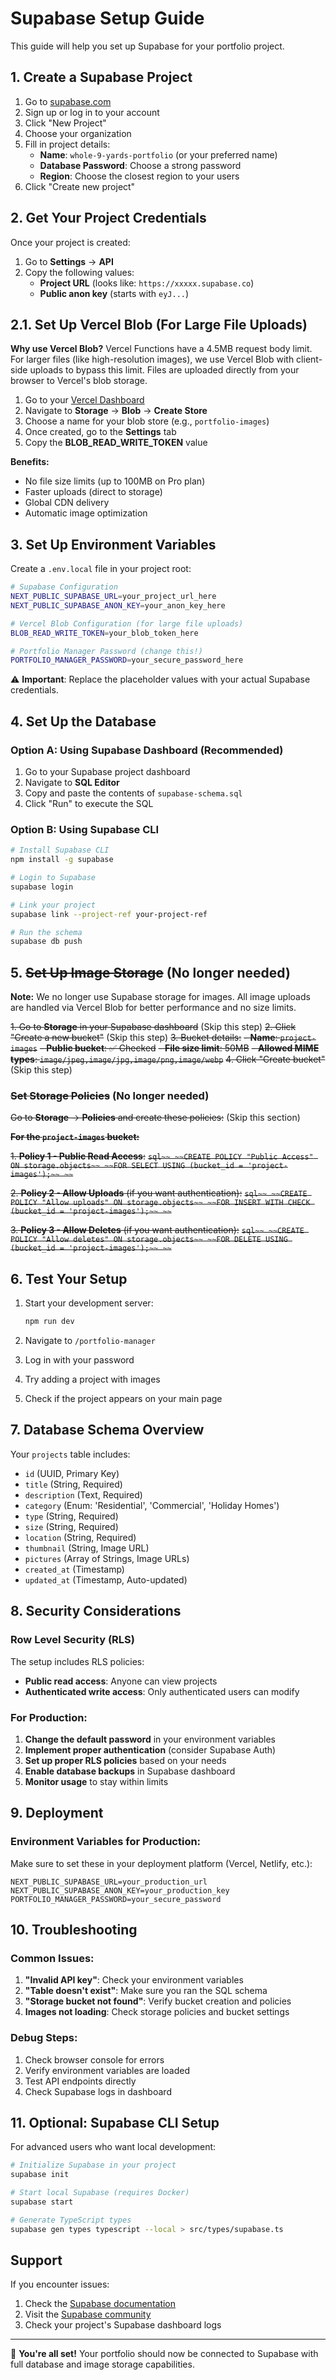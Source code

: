 # Supabase Setup Guide

This guide will help you set up Supabase for your portfolio project.

## 1. Create a Supabase Project

1. Go to [supabase.com](https://supabase.com)
2. Sign up or log in to your account
3. Click "New Project"
4. Choose your organization
5. Fill in project details:
   - **Name**: `whole-9-yards-portfolio` (or your preferred name)
   - **Database Password**: Choose a strong password
   - **Region**: Choose the closest region to your users
6. Click "Create new project"

## 2. Get Your Project Credentials

Once your project is created:

1. Go to **Settings** → **API**
2. Copy the following values:
   - **Project URL** (looks like: `https://xxxxx.supabase.co`)
   - **Public anon key** (starts with `eyJ...`)

## 2.1. Set Up Vercel Blob (For Large File Uploads)

**Why use Vercel Blob?** Vercel Functions have a 4.5MB request body limit. For larger files (like high-resolution images), we use Vercel Blob with client-side uploads to bypass this limit. Files are uploaded directly from your browser to Vercel's blob storage.

1. Go to your [Vercel Dashboard](https://vercel.com/dashboard)
2. Navigate to **Storage** → **Blob** → **Create Store**
3. Choose a name for your blob store (e.g., `portfolio-images`)
4. Once created, go to the **Settings** tab
5. Copy the **BLOB_READ_WRITE_TOKEN** value

**Benefits:**
- No file size limits (up to 100MB on Pro plan)
- Faster uploads (direct to storage)
- Global CDN delivery
- Automatic image optimization

## 3. Set Up Environment Variables

Create a `.env.local` file in your project root:

```bash
# Supabase Configuration
NEXT_PUBLIC_SUPABASE_URL=your_project_url_here
NEXT_PUBLIC_SUPABASE_ANON_KEY=your_anon_key_here

# Vercel Blob Configuration (for large file uploads)
BLOB_READ_WRITE_TOKEN=your_blob_token_here

# Portfolio Manager Password (change this!)
PORTFOLIO_MANAGER_PASSWORD=your_secure_password_here
```

⚠️ **Important**: Replace the placeholder values with your actual Supabase credentials.

## 4. Set Up the Database

### Option A: Using Supabase Dashboard (Recommended)

1. Go to your Supabase project dashboard
2. Navigate to **SQL Editor**
3. Copy and paste the contents of `supabase-schema.sql`
4. Click "Run" to execute the SQL

### Option B: Using Supabase CLI

```bash
# Install Supabase CLI
npm install -g supabase

# Login to Supabase
supabase login

# Link your project
supabase link --project-ref your-project-ref

# Run the schema
supabase db push
```

## 5. ~~Set Up Image Storage~~ (No longer needed)

**Note:** We no longer use Supabase storage for images. All image uploads are handled via Vercel Blob for better performance and no size limits.

~~1. Go to **Storage** in your Supabase dashboard~~ (Skip this step)
~~2. Click "Create a new bucket"~~ (Skip this step)
~~3. Bucket details:~~
   ~~- **Name**: `project-images`~~
   ~~- **Public bucket**: ✅ Checked~~
   ~~- **File size limit**: 50MB~~
   ~~- **Allowed MIME types**: `image/jpeg,image/jpg,image/png,image/webp`~~
~~4. Click "Create bucket"~~ (Skip this step)

### ~~Set Storage Policies~~ (No longer needed)

~~Go to **Storage** → **Policies** and create these policies:~~ (Skip this section)

~~**For the `project-images` bucket:**~~

~~1. **Policy 1 - Public Read Access**:~~
   ~~```sql~~
   ~~CREATE POLICY "Public Access" ON storage.objects~~
   ~~FOR SELECT USING (bucket_id = 'project-images');~~
   ~~```~~

~~2. **Policy 2 - Allow Uploads** (if you want authentication):~~
   ~~```sql~~
   ~~CREATE POLICY "Allow uploads" ON storage.objects~~
   ~~FOR INSERT WITH CHECK (bucket_id = 'project-images');~~
   ~~```~~

~~3. **Policy 3 - Allow Deletes** (if you want authentication):~~
   ~~```sql~~
   ~~CREATE POLICY "Allow deletes" ON storage.objects~~
   ~~FOR DELETE USING (bucket_id = 'project-images');~~
   ~~```~~

## 6. Test Your Setup

1. Start your development server:
   ```bash
   npm run dev
   ```

2. Navigate to `/portfolio-manager`
3. Log in with your password
4. Try adding a project with images
5. Check if the project appears on your main page

## 7. Database Schema Overview

Your `projects` table includes:

- `id` (UUID, Primary Key)
- `title` (String, Required)
- `description` (Text, Required)
- `category` (Enum: 'Residential', 'Commercial', 'Holiday Homes')
- `type` (String, Required)
- `size` (String, Required)
- `location` (String, Required)
- `thumbnail` (String, Image URL)
- `pictures` (Array of Strings, Image URLs)
- `created_at` (Timestamp)
- `updated_at` (Timestamp, Auto-updated)

## 8. Security Considerations

### Row Level Security (RLS)

The setup includes RLS policies:
- **Public read access**: Anyone can view projects
- **Authenticated write access**: Only authenticated users can modify

### For Production:

1. **Change the default password** in your environment variables
2. **Implement proper authentication** (consider Supabase Auth)
3. **Set up proper RLS policies** based on your needs
4. **Enable database backups** in Supabase dashboard
5. **Monitor usage** to stay within limits

## 9. Deployment

### Environment Variables for Production:

Make sure to set these in your deployment platform (Vercel, Netlify, etc.):

```
NEXT_PUBLIC_SUPABASE_URL=your_production_url
NEXT_PUBLIC_SUPABASE_ANON_KEY=your_production_key
PORTFOLIO_MANAGER_PASSWORD=your_secure_password
```

## 10. Troubleshooting

### Common Issues:

1. **"Invalid API key"**: Check your environment variables
2. **"Table doesn't exist"**: Make sure you ran the SQL schema
3. **"Storage bucket not found"**: Verify bucket creation and policies
4. **Images not loading**: Check storage policies and bucket settings

### Debug Steps:

1. Check browser console for errors
2. Verify environment variables are loaded
3. Test API endpoints directly
4. Check Supabase logs in dashboard

## 11. Optional: Supabase CLI Setup

For advanced users who want local development:

```bash
# Initialize Supabase in your project
supabase init

# Start local Supabase (requires Docker)
supabase start

# Generate TypeScript types
supabase gen types typescript --local > src/types/supabase.ts
```

## Support

If you encounter issues:
1. Check the [Supabase documentation](https://supabase.com/docs)
2. Visit the [Supabase community](https://github.com/supabase/supabase/discussions)
3. Check your project's Supabase dashboard logs

---

🎉 **You're all set!** Your portfolio should now be connected to Supabase with full database and image storage capabilities. 